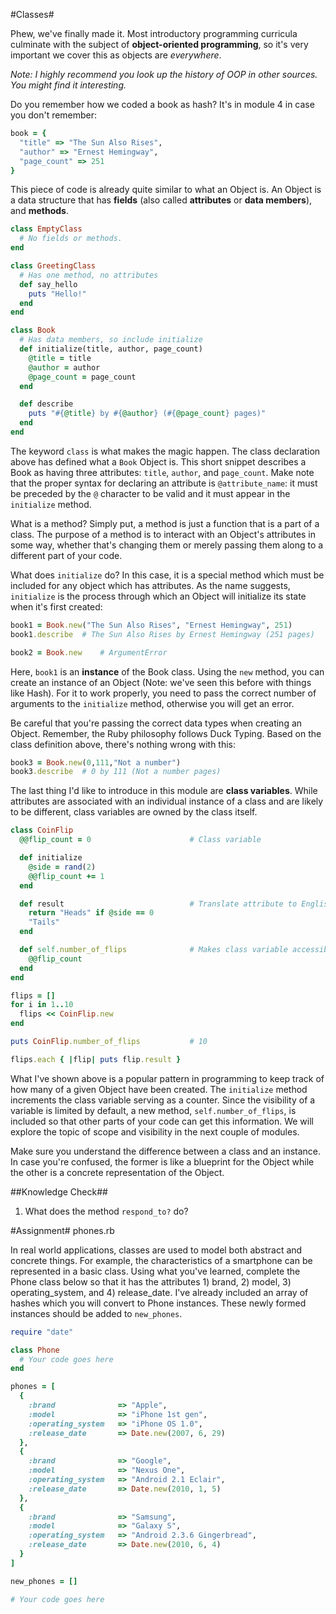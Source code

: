 #Classes#

Phew, we've finally made it. Most introductory programming curricula culminate with the subject of **object-oriented programming**, so it's very important we cover this as objects are *everywhere*.

*Note: I highly recommend you look up the history of OOP in other sources. You might find it interesting.*

Do you remember how we coded a book as hash? It's in module 4 in case you don't remember:

```ruby
book = {
  "title" => "The Sun Also Rises", 
  "author" => "Ernest Hemingway", 
  "page_count" => 251
}
```

This piece of code is already quite similar to what an Object is. An Object is a data structure that has **fields** (also called **attributes** or **data members**), and **methods**.

```ruby
class EmptyClass
  # No fields or methods.
end

class GreetingClass
  # Has one method, no attributes
  def say_hello
    puts "Hello!"
  end
end

class Book
  # Has data members, so include initialize
  def initialize(title, author, page_count)
    @title = title
    @author = author
    @page_count = page_count
  end

  def describe
    puts "#{@title} by #{@author} (#{@page_count} pages)"
  end
end
```

The keyword ```class``` is what makes the magic happen. The class declaration above has defined what a ```Book``` Object is. This short snippet describes a Book as having three attributes: ```title```, ```author```, and ```page_count```. Make note that the proper syntax for declaring an attribute is ```@attribute_name```: it must be preceded by the ```@``` character to be valid and it must appear in the ```initialize``` method.

What is a method? Simply put, a method is just a function that is a part of a class. The purpose of a method is to interact with an Object's attributes in some way, whether that's changing them or merely passing them along to a different part of your code.

What does ```initialize``` do? In this case, it is a special method which must be included for any object which has attributes. As the name suggests, ```initialize``` is the process through which an Object will initialize its state when it's first created:

```ruby
book1 = Book.new("The Sun Also Rises", "Ernest Hemingway", 251)
book1.describe  # The Sun Also Rises by Ernest Hemingway (251 pages)

book2 = Book.new    # ArgumentError
```

Here, ```book1``` is an **instance** of the Book class. Using the ```new``` method, you can create an instance of an Object (Note: we've seen this before with things like Hash). For it to work properly, you need to pass the correct number of arguments to the ```initialize``` method, otherwise you will get an error.

Be careful that you're passing the correct data types when creating an Object. Remember, the Ruby philosophy follows Duck Typing. Based on the class definition above, there's nothing wrong with this:

```ruby
book3 = Book.new(0,111,"Not a number")
book3.describe  # 0 by 111 (Not a number pages)
```

The last thing I'd like to introduce in this module are **class variables**. While attributes are associated with an individual instance of a class and are likely to be different, class variables are owned by the class itself.

```ruby
class CoinFlip
  @@flip_count = 0                      # Class variable

  def initialize
    @side = rand(2)
    @@flip_count += 1
  end

  def result                            # Translate attribute to English
    return "Heads" if @side == 0
    "Tails"
  end

  def self.number_of_flips              # Makes class variable accessible
    @@flip_count
  end
end

flips = []
for i in 1..10
  flips << CoinFlip.new
end

puts CoinFlip.number_of_flips           # 10

flips.each { |flip| puts flip.result }
```

What I've shown above is a popular pattern in programming to keep track of how many of a given Object have been created. The ```initialize``` method increments the class variable serving as a counter. Since the visibility of a variable is limited by default, a new method, ```self.number_of_flips```, is included so that other parts of your code can get this information. We will explore the topic of scope and visibility in the next couple of modules.

Make sure you understand the difference between a class and an instance. In case you're confused, the former is like a blueprint for the Object while the other is a concrete representation of the Object.

##Knowledge Check##

1. What does the method ```respond_to?``` do?

#Assignment#
phones.rb

In real world applications, classes are used to model both abstract and concrete things. For example, the characteristics of a smartphone can be represented in a basic class. Using what you've learned, complete the Phone class below so that it has the attributes 1) brand, 2) model, 3) operating_system, and 4) release_date. I've already included an array of hashes which you will convert to Phone instances. These newly formed instances should be added to ```new_phones```.

```ruby
require "date"

class Phone
  # Your code goes here
end

phones = [
  {
    :brand              => "Apple",
    :model              => "iPhone 1st gen",
    :operating_system   => "iPhone OS 1.0",
    :release_date       => Date.new(2007, 6, 29)
  },
  {
    :brand              => "Google",
    :model              => "Nexus One",
    :operating_system   => "Android 2.1 Eclair",
    :release_date       => Date.new(2010, 1, 5)
  },
  {
    :brand              => "Samsung",
    :model              => "Galaxy S",
    :operating_system   => "Android 2.3.6 Gingerbread",
    :release_date       => Date.new(2010, 6, 4)
  }
]

new_phones = []

# Your code goes here

```
